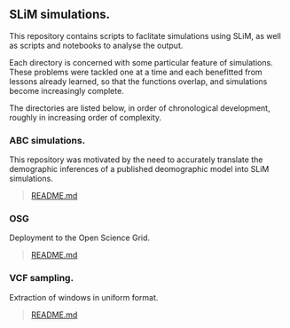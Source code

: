## SLiM simulations.

This repository contains scripts to faclitate simulations using SLiM, as well as scripts and notebooks to analyse the output.

Each directory is concerned with some particular feature of simulations. These problems were tackled one at a time and each benefitted from lessons already learned, so that the functions overlap, and simulations become increasingly complete.

The directories are listed below, in order of chronological development, roughly in increasing order of complexity.

### ABC simulations.
This repository was motivated by the need to accurately translate the demographic inferences of a published deomographic model into SLiM simulations.

> [README.md](/Bash)

### OSG

Deployment to the Open Science Grid.

> [README.md](OSG/)


### VCF sampling.

Extraction of windows in uniform format.

> [README.md](VCF_sample/)


